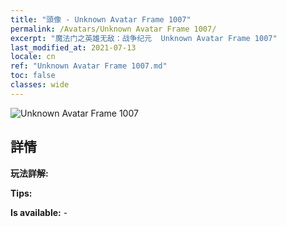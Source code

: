 ```yaml
---
title: "頭像 - Unknown Avatar Frame 1007"
permalink: /Avatars/Unknown Avatar Frame 1007/
excerpt: "魔法门之英雄无敌：战争纪元  Unknown Avatar Frame 1007"
last_modified_at: 2021-07-13
locale: cn
ref: "Unknown Avatar Frame 1007.md"
toc: false
classes: wide
---
```

 ![Unknown Avatar Frame 1007](/images/a/avatarFrame_7.png)

## 詳情

 **玩法詳解:**  

 **Tips:**  

 **Is available:**  - 

